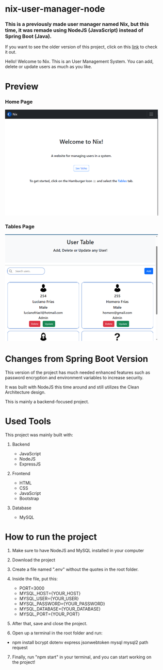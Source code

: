# nix-user-manager-node

### This is a previously made user manager named Nix, but this time, it was remade using NodeJS (JavaScript) instead of Spring Boot (Java).

If you want to see the older version of this project, click on this [link](https://github.com/LucianoFrias/nix-user-manager) to check it out.


Hello! Welcome to Nix. This is an User Management System. You can add, delete or update users as much as you like.

# Preview

### Home Page

![Screenshot](public/img/preview-1.png)

### Tables Page

![Screenshot](public/img/preview-2.png)


# Changes from Spring Boot Version

This version of the project has much needed enhanced features such as password encryption and environment variables to increase security.

It was built with NodeJS this time around and still utilizes the Clean Architecture design.

This is mainly a backend-focused project.

# Used Tools

This project was mainly built with:
1. Backend
    - JavaScript
    - NodeJS
    - ExpressJS

2. Frontend
    - HTML
    - CSS
    - JavaScript
    - Bootstrap

3. Database
    - MySQL

# How to run the project
1. Make sure to have NodeJS and MySQL installed in your computer

2. Download the project

3. Create a file named ".env" without the quotes in the root folder.

4. Inside the file, put this:
    - PORT=3000
    - MYSQL_HOST={YOUR_HOST}
    - MYSQL_USER={YOUR_USER}
    - MYSQL_PASSWORD={YOUR_PASSWORD}
    - MYSQL_DATABASE={YOUR_DATABASE}
    - MYSQL_PORT={YOUR_PORT}
    
5. After that, save and close the project.

6. Open up a terminal in the root folder and run:
- npm install bcrypt dotenv express jsonwebtoken mysql mysql2 path request

7. Finally, run "npm start" in your terminal, and you can start working on the project!


